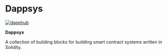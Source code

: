 # Dappsys

[![dapphub](https://ethereum.consensys.net/hs-fs/hubfs/dapphub.png?width=200&name=dapphub.png)](http://bit.ly/dappsys-portal)

**Dappsys**

A collection of building blocks for building smart contract systems written in Solidity.   



